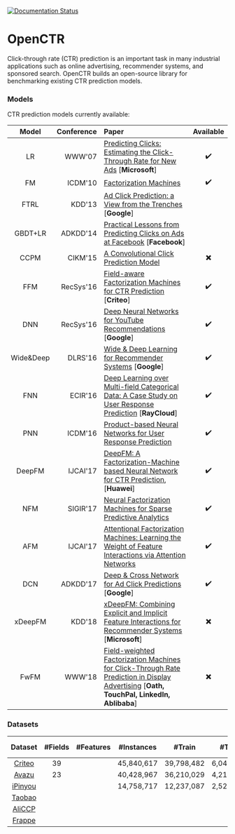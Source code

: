 [![Documentation Status](https://readthedocs.org/projects/deepctr/badge/?version=latest)](https://deepctr.readthedocs.io/en/latest/?badge=latest)

# OpenCTR
Click-through rate (CTR) prediction is an important task in many industrial applications such as online advertising, recommender systems, and sponsored search. OpenCTR builds an open-source library for benchmarking existing CTR prediction models.

### Models
CTR prediction models currently available:

| Model | Conference | Paper | Available | 
| :-----: | -------: |:------------|:----------:|
| LR | WWW'07 |[Predicting Clicks: Estimating the Click-Through Rate for New Ads](https://dl.acm.org/citation.cfm?id=1242643) [**Microsoft**]| :heavy_check_mark: |
| FM |ICDM'10 | [Factorization Machines](https://www.csie.ntu.edu.tw/~b97053/paper/Rendle2010FM.pdf)| :heavy_check_mark: |
| FTRL | KDD'13| [Ad Click Prediction: a View from the Trenches](https://www.researchgate.net/publication/262412214_Ad_click_prediction_a_view_from_the_trenches) [**Google**]||
| GBDT+LR |ADKDD'14| [Practical Lessons from Predicting Clicks on Ads at Facebook](https://dl.acm.org/citation.cfm?id=2648589) [**Facebook**] ||
| CCPM |CIKM'15| [A Convolutional Click Prediction Model](http://www.escience.cn/system/download/73676) | :heavy_multiplication_x: |
| FFM | RecSys'16 | [Field-aware Factorization Machines for CTR Prediction](https://dl.acm.org/citation.cfm?id=2959134) [**Criteo**] |:heavy_check_mark: |
| DNN | RecSys'16 | [Deep Neural Networks for YouTube Recommendations](http://art.yale.edu/file_columns/0001/1132/covington.pdf) [**Google**] |:heavy_check_mark: |
| Wide&Deep | DLRS'16 | [Wide & Deep Learning for Recommender Systems](https://arxiv.org/pdf/1606.07792.pdf) [**Google**] |:heavy_check_mark: |
| FNN |ECIR'16 | [Deep Learning over Multi-field Categorical Data: A Case Study on User Response Prediction](https://arxiv.org/abs/1601.02376) [**RayCloud**] |:heavy_check_mark: |
| PNN | ICDM'16 | [Product-based Neural Networks for User Response Prediction](https://arxiv.org/pdf/1611.00144.pdf) | :heavy_check_mark: |
| DeepFM | IJCAI'17 | [DeepFM: A Factorization-Machine based Neural Network for CTR Prediction](https://arxiv.org/abs/1703.04247), [**Huawei**] | :heavy_check_mark: |
| NFM |SIGIR'17| [Neural Factorization Machines for Sparse Predictive Analytics](https://dl.acm.org/citation.cfm?id=3080777) | :heavy_check_mark: |
| AFM |IJCAI'17| [Attentional Factorization Machines: Learning the Weight of Feature Interactions via Attention Networks](http://www.ijcai.org/proceedings/2017/0435.pdf) |:heavy_check_mark:|
| DCN | ADKDD'17 | [Deep & Cross Network for Ad Click Predictions](https://arxiv.org/abs/1708.05123) [**Google**] | :heavy_check_mark:|
| xDeepFM |KDD'18| [xDeepFM: Combining Explicit and Implicit Feature Interactions for Recommender Systems](https://arxiv.org/pdf/1803.05170.pdf) [**Microsoft**] | :heavy_multiplication_x: |
| FwFM | WWW'18 | [Field-weighted Factorization Machines for Click-Through Rate Prediction in Display Advertising](https://arxiv.org/pdf/1806.03514.pdf) [**Oath, TouchPal, LinkedIn, Ablibaba**] | :heavy_multiplication_x: |

### Datasets
| Dataset |  #Fields | #Features | #Instances | #Train | #Test | Statistical CTR |
| :-----: |:-----------:|:-----------:| :-------:|:-------:|:----------:|:------:|
| [Criteo](./datasets#criteo)  | 39 | | 45,840,617 | 39,798,482 | 6,042,135 | 25.62% |
| [Avazu](./datasets#avazu)  |  23 | | 40,428,967 | 36,210,029 | 4,218,938 | 16.98% |
| [iPinyou](./datasets#ipinyou) |  | | 14,758,717 | 12,237,087 | 2,521,630 | 0.0726% |
| [Taobao](./datasets#taobao)   |  | | | |||
| [AliCCP](./datasets#aliccp)   |  | | | |||
| [Frappe](./datasets#frappe)  |  | | | |||



